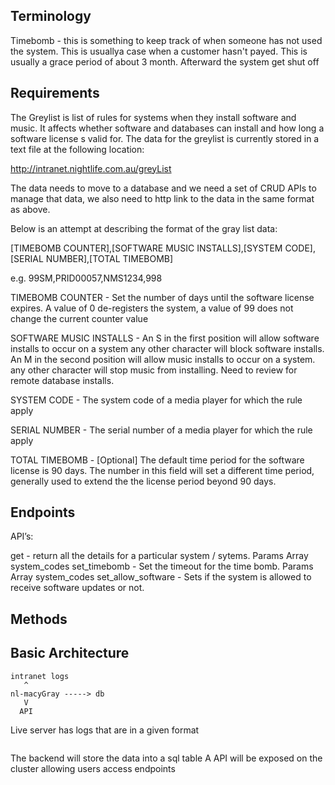 ## Terminology

Timebomb - this is something to keep track of when someone has not used the system.  This is usuallya case when a customer hasn't payed.  This is usually a grace period of about 3 month.  Afterward the system get shut off

## Requirements

The Greylist is list of rules for systems when they install software and music. It affects whether software and databases can install and how long a software license s valid for. The data for the greylist is currently stored in a text file at the following location:

http://intranet.nightlife.com.au/greyList

The data needs to move to a database and we need a set of CRUD APIs to manage that data, we also need to http link to the data in the same format as above.

Below is an attempt at describing the format of the gray list data:

[TIMEBOMB COUNTER],[SOFTWARE MUSIC INSTALLS],[SYSTEM CODE],[SERIAL NUMBER],[TOTAL TIMEBOMB]

e.g. 99SM,PRID00057,NMS1234,998

TIMEBOMB COUNTER - Set the number of days until the software license expires. A value of 0 de-registers the system, a value of 99 does not change the current counter value

SOFTWARE MUSIC INSTALLS - An S in the first position will allow software installs to occur on a system any other character will block software installs. An M in the second position will allow music installs to occur on a system. any other character will stop music from installing. Need to review for remote database installs.

SYSTEM CODE - The system code of a media player for which the rule apply

SERIAL NUMBER - The serial number of a media player for which the rule apply

TOTAL TIMEBOMB - [Optional] The default time period for the software license is 90 days. The number in this field will set a different time period, generally used to extend the the license period beyond 90 days.

## Endpoints
API’s:

  get - return all the details for a particular system / sytems. Params Array<string> system_codes
  set_timebomb - Set the timeout for the time bomb. Params Array<string> system_codes
  set_allow_software - Sets if the system is allowed to receive software updates or not.

## Methods


## Basic Architecture

    intranet logs
       ^
    nl-macyGray -----> db
       V
      API
      
      
Live server has logs that are in a given format
```
```
  
The backend will store the data into a sql table
A API will be exposed on the cluster allowing users access endpoints
